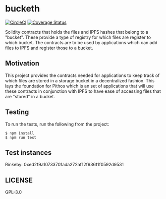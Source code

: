 # bucketh

[![CircleCI](https://circleci.com/gh/halonproject/bucketh/tree/master.svg?style=svg)](https://circleci.com/gh/halonproject/bucketh/tree/master)
[![Coverage Status](https://coveralls.io/repos/github/halonproject/bucketh/badge.svg?branch=master)](https://coveralls.io/github/halonproject/bucketh?branch=master)

Solidity contracts that holds the files and IPFS hashes that belong to a "bucket".
These provide a type of registry for which files are register to which bucket. The
contracts are to be used by applications which can add files to IPFS and register
those to a bucket.

## Motivation

This project provides the contracts needed for applications to keep track of which
files are stored in a storage bucket in a decentralized fashion. This lays the
foundation for Pithos which is an set of applications that will use these contracts
in conjunction with IPFS to have ease of accessing files that are "stored" in a
bucket.

## Testing

To run the tests, run the following from the project:

```
$ npm install
$ npm run test
```

## Test instances

Rinkeby: 0xed2f9a10733701ada272af12f936f1f0592d9531

## LICENSE

GPL-3.0
